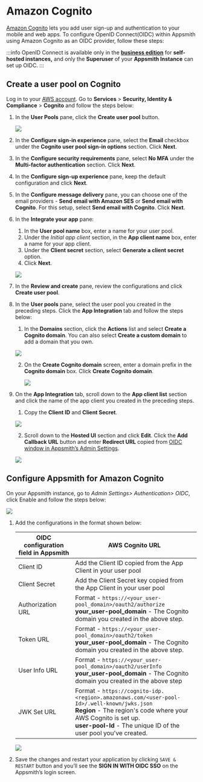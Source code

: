 # Amazon Cognito

[Amazon Cognito](https://aws.amazon.com/cognito/) lets you add user sign-up and authentication to your mobile and web apps. To configure OpenID Connect(OIDC) within Appsmith using Amazon Cognito as an OIDC provider, follow these steps:

:::info
OpenID Connect is available only in the [**business edition**](https://www.appsmith.com/pricing) for **self-hosted instances,** and only the **Superuser** of your **Appsmith Instance** can set up OIDC.
:::

## Create a user pool on Cognito

Log in to your [AWS account](https://console.aws.amazon.com/console/home). Go to **Services** > **Security, Identity & Compliance** > **Cognito** and follow the steps below:

1. In the **User Pools** pane, click the **Create user pool** button.

    ![](/img/AWS_cognito_create-userpool.png)

2. In the **Configure sign-in experience** pane,  select the **Email** checkbox under the **Cognito user pool sign-in options** section. Click **Next**.
3. In the **Configure security requirements** pane, select **No MFA** under the **Multi-factor authentication** section. Click **Next**. 
4. In the **Configure sign-up experience** pane, keep the default configuration and click **Next**.
5. In the **Configure message delivery** pane, you can choose one of the email providers - **Send email with Amazon SES** or **Send email with Cognito**. For this setup, select **Send email with Cognito**. Click **Next**.
6.  In the **Integrate your app** pane:
    1. In the **User pool name** box, enter a name for your user pool.
    2. Under the *Initial app client* section, in the **App client name** box, enter a name for your app client.
    3. Under the **Client secret** section, select **Generate a client secret** option.
    4. Click **Next**.

    ![](/img/AWS-cognito_App_client.png)

7. In the **Review and create** pane, review the configurations and click **Create user pool**.
8. In the **User pools** pane, select the user pool you created in the preceding steps. Click the **App Integration** tab and follow the steps below:
    1. In the **Domains** section, click the **Actions** list and select **Create a Cognito domain**. You can also select **Create a custom domain** to add a domain that you own.

    ![](/img/AWS-cognito_create-cognito-domain.png)

    2. On the **Create Cognito domain** screen, enter a domain prefix in the **Cognito domain** box. Click **Create Cognito domain**.

        ![](/img/AWS-cognito_create_domain.png)

9. On the **App Integration** tab, scroll down to the **App client list** section and click the name of the app client you created in the preceding steps.
    1. Copy the **Client ID** and **Client Secret**.

    ![](/img/AWS-cognito_client-creds.png)

    2. Scroll down to the **Hosted UI** section and click **Edit**. Click the **Add Callback URL** button and enter **Redirect URL** copied from [OIDC window in Appsmith’s Admin Settings]((./#capture-redirect-url-for-sso-configuration)s).

    ![](/img/AWS-cognito_callback-url.png)

## Configure Appsmith for Amazon Cognito

On your Appsmith instance, go to *Admin Settings> Authentication> OIDC*, click Enable and follow the steps below:

![](/img/Appsmith_OIDC_creds.png)

1. Add the configurations in the format shown below:

    | OIDC configuration field in Appsmith | AWS Cognito URL |
    | ------------------------------------| -----------------|
    | Client ID | Add the Client ID copied from the App Client in your user pool |
    | Client Secret |Add the Client Secret key copied from the App Client in your user pool|
    | Authorization URL                    | Format - `https://<your_user-pool_domain>/oauth2/authorize`<br/> **your_user-pool_domain** - The Cognito domain you created in the above step. |
    | Token URL                            | Format - `https://<your_user-pool_domain>/oauth2/token`<br/>**your_user-pool_domain** - The Cognito domain you created in the above step. |
    | User Info URL                        | Format - `https://<your_user-pool_domain>/oauth2/userInfo`<br/> **your_user-pool_domain** - The Cognito domain you created in the above step |
    | JWK Set URL                          | Format - `https://cognito-idp.<region>.amazonaws.com/<user-pool-Id>/.well-known/jwks.json`<br/>**Region** - The region's code where your AWS Cognito is set up.<br/>**user-pool-Id** -  The unique ID of the user pool you've created.  | 

   
    ![](/img/AWS_Urls.png)

2. Save the changes and restart your application by clicking `SAVE & RESTART` button and you’ll see the **SIGN IN WITH OIDC SSO** on the Appsmith’s login screen.


